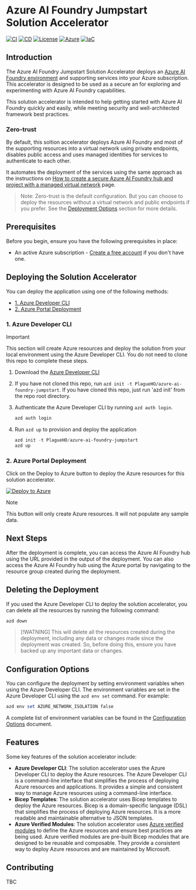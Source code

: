 # Azure AI Foundry Jumpstart Solution Accelerator

[![CI][ci-shield]][ci-url]
[![CD][cd-shield]][cd-url]
[![License][license-shield]][license-url]
[![Azure][azure-shield]][azure-url]
[![IaC][iac-shield]][iac-url]

## Introduction

The Azure AI Foundry Jumpstart Solution Accelerator deploys an [Azure AI Foundry environment](https://learn.microsoft.com/en-us/azure/ai-foundry/how-to/create-secure-ai-hub) and supporting services into your Azure subscription. This accelerator is designed to be used as a secure an for exploring and experimenting with Azure AI Foundry capabilities.

This solution accelerator is intended to help getting started with Azure AI Foundry quickly and easily, while meeting security and well-architected framework best practices.

### Zero-trust

By default, this soltion accelerator deploys Azure AI Foundry and most of the supporting resources into a virtual network using private endpoints, disables public access and uses managed identities for services to authenticate to each other.

It automates the deployment of the services using the same approach as the instructions on [How to create a secure Azure AI Foundry hub and project with a managed virtual network](https://learn.microsoft.com/en-us/azure/ai-foundry/how-to/secure-data-playground) page.

> Note: Zero-trust is the default configuration. But you can choose to deploy the resources without a virtual network and public endpoints if you prefer. See the [Deployment Options](#deployment-options) section for more details.

## Prerequisites

Before you begin, ensure you have the following prerequisites in place:

- An active Azure subscription - [Create a free account](https://azure.microsoft.com/free/) if you don't have one.

## Deploying the Solution Accelerator

You can deploy the application using one of the following methods:

- [1. Azure Developer CLI](#1-azure-developer-cli)
- [2. Azure Portal Deployment](#2-azure-portal-deployment)

### 1. Azure Developer CLI

> [!IMPORTANT]
> This section will create Azure resources and deploy the solution from your local environment using the Azure Developer CLI. You do not need to clone this repo to complete these steps.

1. Download the [Azure Developer CLI](https://learn.microsoft.com/en-us/azure/developer/azure-developer-cli/overview)
1. If you have not cloned this repo, run `azd init -t PlagueHO/azure-ai-foundry-jumpstart`. If you have cloned this repo, just run 'azd init' from the repo root directory.
1. Authenticate the Azure Developer CLI  by running `azd auth login`.

   ```powershell
   azd auth login
   ```

1. Run `azd up` to provision and deploy the application

   ```powershell
   azd init -t PlagueHO/azure-ai-foundry-jumpstart
   azd up
   ```

### 2. Azure Portal Deployment

Click on the Deploy to Azure button to deploy the Azure resources for this solution accelerator.

[![Deploy to Azure](https://aka.ms/deploytoazurebutton)](https://portal.azure.com/#create/Microsoft.Template/uri/https%3A%2F%2Fraw.githubusercontent.com%2FPlagueHO%2Fazure-ai-foundry-jumpstart%2Fmain%2Finfra%2Fmain.bicepparam)

> [!NOTE]
> This button will only create Azure resources. It will not populate any sample data.

## Next Steps

After the deployment is complete, you can access the Azure AI Foundry hub using the URL provided in the output of the deployment. You can also access the Azure AI Foundry hub using the Azure portal by navigating to the resource group created during the deployment.

## Deleting the Deployment

If you used the Azure Developer CLI to deploy the solution accelerator, you can delete all the resources by running the following command:

```powershell
azd down
```

> [!WATNING]
> This will delete all the resources created during the deployment, including any data or changes made since the deployment was created. So, before doing this, ensure you have backed up any important data or changes.

## Configuration Options

You can configure the deployment by setting environment variables when using the Azure Developer CLI. The environment variables are set in the Azure Developer CLI using the `azd env set` command. For example:

```powershell
azd env set AZURE_NETWORK_ISOLATION false
```

A complete list of environment variables can be found in the [Configuration Options](docs/CONFIGURATION_OPTIONS.md) document.

## Features

Some key features of the solution accelerator include:

- **Azure Developer CLI**: The solution accelerator uses the Azure Developer CLI to deploy the Azure resources. The Azure Developer CLI is a command-line interface that simplifies the process of deploying Azure resources and applications. It provides a simple and consistent way to manage Azure resources using a command-line interface.
- **Bicep Templates**: The solution accelerator uses Bicep templates to deploy the Azure resources. Bicep is a domain-specific language (DSL) that simplifies the process of deploying Azure resources. It is a more readable and maintainable alternative to JSON templates.
- **Azure Verified Modules**: The solution accelerator uses [Azure verified modules](https://aka.ms/avm) to define the Azure resources and ensure best practices are being used. Azure verified modules are pre-built Bicep modules that are designed to be reusable and composable. They provide a consistent way to deploy Azure resources and are maintained by Microsoft.

## Contributing

TBC

<!-- Badge reference links -->
[ci-shield]: https://img.shields.io/github/actions/workflow/status/PlagueHO/azure-ai-foundry-jumpstart/continuous-integration.yml?branch=main&label=CI
[ci-url]: https://github.com/PlagueHO/azure-ai-foundry-jumpstart/actions/workflows/continuous-integration.yml

[cd-shield]: https://img.shields.io/github/actions/workflow/status/PlagueHO/azure-ai-foundry-jumpstart/continuous-delivery.yml?branch=main&label=CD
[cd-url]: https://github.com/PlagueHO/azure-ai-foundry-jumpstart/actions/workflows/continuous-delivery.yml

[license-shield]: https://img.shields.io/github/license/PlagueHO/azure-ai-foundry-jumpstart
[license-url]: https://github.com/PlagueHO/azure-ai-foundry-jumpstart/blob/main/LICENSE

[azure-shield]: https://img.shields.io/badge/Azure-Solution%20Accelerator-0078D4?logo=microsoftazure&logoColor=white
[azure-url]: https://azure.microsoft.com/

[iac-shield]: https://img.shields.io/badge/Infrastructure%20as%20Code-Bicep-5C2D91?logo=azurepipelines&logoColor=white
[iac-url]: https://learn.microsoft.com/en-us/azure/azure-resource-manager/bicep/overview
